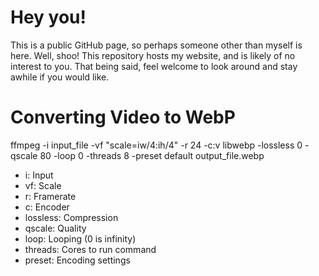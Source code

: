 # Hey you!
This is a public GitHub page, so perhaps someone other than myself is here. Well, shoo! This repository hosts my website, and is likely of no interest to you. That being said, feel welcome to look around and stay awhile if you would like.

# Converting Video to WebP
ffmpeg -i input_file -vf "scale=iw/4:ih/4" -r 24 -c:v libwebp -lossless 0 -qscale 80 -loop 0 -threads 8 -preset default output_file.webp

- i: Input
- vf: Scale
- r: Framerate
- c: Encoder
- lossless: Compression
- qscale: Quality
- loop: Looping (0 is infinity)
- threads: Cores to run command
- preset: Encoding settings